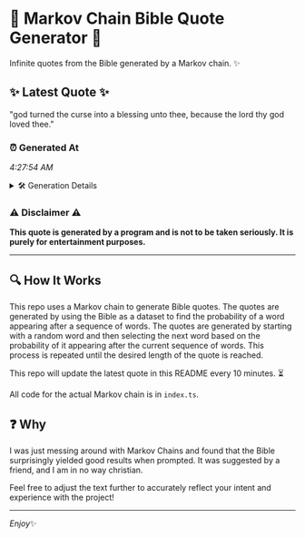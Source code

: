 # 📖 Markov Chain Bible Quote Generator 📖

Infinite quotes from the Bible generated by a Markov chain. ✨

## ✨ Latest Quote ✨
"god turned the curse into a blessing unto thee, because the lord thy god loved thee."

### ⏰ Generated At
*4:27:54 AM*

<details>
    <summary>🛠️ Generation Details</summary>
    <p>
        <strong>🌱 Seed:</strong> god<br>
        <strong>🔄 Iterations:</strong> 15<br>
        <strong>📜 Context History:</strong><br>[ god ]: turned<br>[ god, turned ]: the<br>[ god, turned, the ]: curse<br>[ god, turned, the, curse ]: into<br>[ god, turned, the, curse, into ]: a<br>[ god, turned, the, curse, into, a ]: blessing<br>[ turned, the, curse, into, a, blessing ]: unto<br>[ the, curse, into, a, blessing, unto ]: thee,<br>[ curse, into, a, blessing, unto, thee, ]: because<br>[ into, a, blessing, unto, thee,, because ]: the<br>[ a, blessing, unto, thee,, because, the ]: lord<br>[ blessing, unto, thee,, because, the, lord ]: thy<br>[ unto, thee,, because, the, lord, thy ]: god<br>[ thee,, because, the, lord, thy, god ]: loved<br>[ because, the, lord, thy, god, loved ]: thee.<br>
    </p>
</details>

### ⚠️ Disclaimer ⚠️
**This quote is generated by a program and is not to be taken seriously. It is purely for entertainment purposes.**

---

## 🔍 How It Works

This repo uses a Markov chain to generate Bible quotes. The quotes are generated by using the Bible as a dataset to find the probability of a word appearing after a sequence of words. The quotes are generated by starting with a random word and then selecting the next word based on the probability of it appearing after the current sequence of words. This process is repeated until the desired length of the quote is reached.

This repo will update the latest quote in this README every 10 minutes. ⏳

All code for the actual Markov chain is in `index.ts`.

## ❓ Why

I was just messing around with Markov Chains and found that the Bible surprisingly yielded good results when prompted. 
It was suggested by a friend, and I am in no way christian.

Feel free to adjust the text further to accurately reflect your intent and experience with the project!

---

*Enjoy*✨
